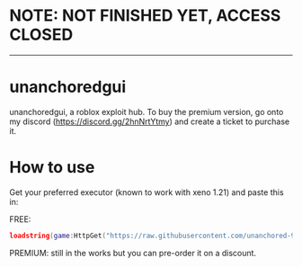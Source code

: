 # NOTE: NOT FINISHED YET, ACCESS CLOSED
------------------------------------------------------
# unanchoredgui
unanchoredgui, a roblox exploit hub. To buy the premium version, go onto my discord (https://discord.gg/2hnNrtYtmy) and create a ticket to purchase it.

# How to use
Get your preferred executor (known to work with xeno 1.21) and paste this in:

FREE:
```lua
loadstring(game:HttpGet("https://raw.githubusercontent.com/unanchored-99/unanchoredgui/refs/heads/main/freevers.txt"))()
```
PREMIUM: still in the works but you can pre-order it on a discount.

